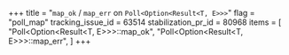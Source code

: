 +++
title = "`map_ok` / `map_err` on `Poll<Option<Result<T, E>>>`"
flag = "poll_map"
tracking_issue_id = 63514
stabilization_pr_id = 80968
items = [
    "Poll<Option<Result<T, E>>>::map_ok",
    "Poll<Option<Result<T, E>>>::map_err",
]
+++
